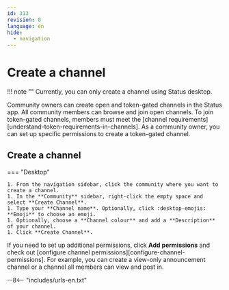 ```yaml
---
id: 313
revision: 0
language: en
hide:
  - navigation
---
```


# Create a channel

!!! note ""
    Currently, you can only create a channel using Status desktop.

Community owners can create open and token-gated channels in the Status app. All community members can browse and join open channels. To join token-gated channels, members must meet the [channel requirements][understand-token-requirements-in-channels]. As a community owner, you can set up specific permissions to create a token-gated channel.

## Create a channel

=== "Desktop"

    1. From the navigation sidebar, click the community where you want to create a channel.
    1. In the **Community** sidebar, right-click the empty space and select **Create Channel**.
    1. Type your **Channel name**. Optionally, click :desktop-emojis: **Emoji** to choose an emoji.
    1. Optionally, choose a **Channel colour** and add a **Description** of your channel.
    1. Click **Create Channel**.

If you need to set up additional permissions, click **Add permissions** and check out [configure channel permissions][configure-channel-permissions]. For example, you can create a view-only announcement channel or a channel all members can view and post in.

--8<-- "includes/urls-en.txt"
